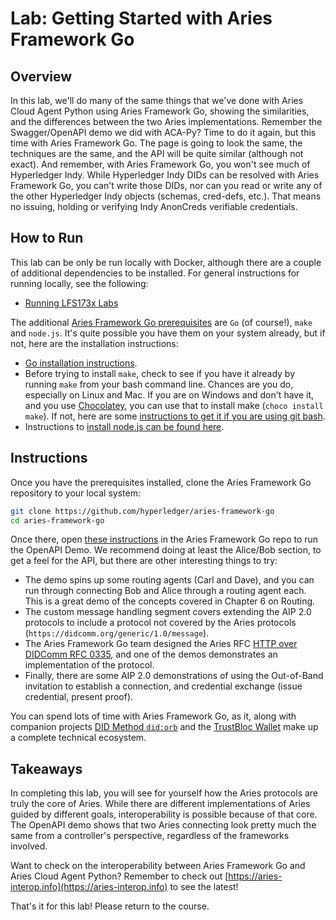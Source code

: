 # Lab: Getting Started with Aries Framework Go

## Overview

In this lab, we'll do many of the same things that we've done with Aries Cloud
Agent Python using Aries Framework Go, showing the similarities, and the
differences between the two Aries implementations. Remember the Swagger/OpenAPI
demo we did with ACA-Py? Time to do it again, but this time with Aries Framework
Go. The page is going to look the same, the techniques are the same, and the API
will be quite similar (although not exact). And remember, with Aries Framework
Go, you won't see much of Hyperledger Indy. While Hyperledger Indy DIDs can be
resolved with Aries Framework Go, you can't write those DIDs, nor can you read
or write any of the other Hyperledger Indy objects (schemas, cred-defs, etc.).
That means no issuing, holding or verifying Indy AnonCreds verifiable
credentials.

## How to Run

This lab can be only be run locally with Docker, although there are a couple of additional dependencies to be installed. For general instructions for running locally, see the following:

- [Running LFS173x Labs](RunningLabs.md)

The additional [Aries Framework Go prerequisites](https://github.com/hyperledger/aries-framework-go/blob/main/docs/test/build.md#Prerequisites-(for-running-tests-and-demos)) are `Go` (of course!), `make` and `node.js`.  It's quite possible you have them on your system already, but if not, here are the installation instructions:

- [Go installation instructions](https://golang.org/doc/install).
- Before trying to install `make`, check to see if you have it already by running `make` from your bash command line. Chances are you do, especially on Linux and Mac. If you are on Windows and don't have it, and you use [Chocolatey](https://community.chocolatey.org/), you can use that to install make (`choco install make`). If not, here are some [instructions to get it if you are using git bash](https://gist.github.com/evanwill/0207876c3243bbb6863e65ec5dc3f058).
- Instructions to [install node.js can be found here](https://nodejs.org/en/download/).

## Instructions

Once you have the prerequisites installed, clone the Aries Framework Go repository to your local system:

```bash
git clone https://github.com/hyperledger/aries-framework-go
cd aries-framework-go

```

Once there, open [these instructions](https://github.com/hyperledger/aries-framework-go/blob/main/docs/rest/openapi_demo.md) in the Aries Framework Go repo to run the OpenAPI Demo. We recommend doing at least the Alice/Bob section, to get a feel for the API, but there are other interesting things to try:

- The demo spins up some routing agents (Carl and Dave), and you can run through connecting Bob and Alice through a routing agent each. This is a great demo of the concepts covered in Chapter 6 on Routing.
- The custom message handling segment covers extending the AIP 2.0 protocols to include a protocol not covered by the Aries protocols (`https://didcomm.org/generic/1.0/message`).
- The Aries Framework Go team designed the Aries RFC [HTTP over DIDComm RFC 0335](https://github.com/hyperledger/aries-rfcs/tree/main/features/0335-http-over-didcomm), and one of the demos demonstrates an implementation of the protocol.
- Finally, there are some AIP 2.0 demonstrations of using the Out-of-Band invitation to establish a connection, and credential exchange (issue credential, present proof).

You can spend lots of time with Aries Framework Go, as it, along with companion projects [DID Method `did:orb`](https://github.com/trustbloc/orb) and the [TrustBloc Wallet](https://github.com/trustbloc/wallet) make up a complete technical ecosystem.

## Takeaways

In completing this lab, you will see for yourself how the Aries protocols are truly the core of Aries. While there are different implementations of Aries guided by different goals, interoperability is possible because of that core. The OpenAPI demo shows that two Aries connecting look pretty much the same from a controller's perspective, regardless of the frameworks involved.

Want to check on the interoperability between Aries Framework Go and Aries Cloud Agent Python? Remember to check out [https://aries-interop.info](https://aries-interop.info) to see the latest!

That's it for this lab! Please return to the course.
